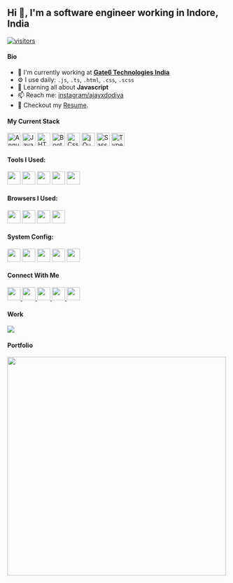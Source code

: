 

## Hi 👋, I'm a software engineer working in Indore, India

<p align="left">  
  
  <a href="https://github.com/ajayxdodiya/">
    <img src="https://komarev.com/ghpvc/?username=ajayxdodiya" alt="visitors" />
  </a>

</p>

#### Bio

- 🏢 I'm currently working at **[Gate6 Technologies India](https://gate6.com)**
- ⚙️ I use daily: `.js`, `.ts`, `.html`, `.css`, `.scss`
- 🌱 Learning all about **Javascript**
- 📫 Reach me: [instagram/ajayxdodiya](https://instagram.com/ajayxdodiya)
- 📝 Checkout my [Resume](https://ajaydodiya.com/resume.html).

#### My Current Stack

<img height="30" src="https://img.shields.io/badge/Angular-DD0031?style=for-the-badge&logo=angular&logoColor=white" alt="Angular"> <img height="30" src="https://img.shields.io/badge/JavaScript-323330?style=for-the-badge&logo=javascript&logoColor=fff" alt="JavaScript"> <img height="30" src="https://img.shields.io/badge/HTML5-E34F26?style=for-the-badge&logo=html5&logoColor=white" alt="HTML"> <img height="30" src="https://img.shields.io/badge/Bootstrap-563D7C?style=for-the-badge&logo=bootstrap&logoColor=white" alt="Bootstrap"> <img height="30" src="https://img.shields.io/badge/CSS3-1572B6?style=for-the-badge&logo=css3&logoColor=white" alt="Css"> <img height="30" src="https://img.shields.io/badge/jQuery-0769AD?style=for-the-badge&logo=jquery&logoColor=white" alt="jQuery"> <img height="30" src="https://img.shields.io/badge/Sass-CC6699?style=for-the-badge&logo=sass&logoColor=white" alt="Sass"> <img height="30" src="https://img.shields.io/badge/TypeScript-007ACC?style=for-the-badge&logo=typescript&logoColor=white" alt="TypeScript">

#### Tools I Used:
<p float="left">
<img height="30" src="https://img.shields.io/badge/VSCode-0078D4?style=for-the-badge&logo=visual%20studio%20code&logoColor=white" /> 
<img height="30" src="https://img.shields.io/badge/GIT-E44C30?style=for-the-badge&logo=git&logoColor=white" /> 
<img height="30" src="https://img.shields.io/badge/Photoshop-31A8FF?style=for-the-badge&logo=Adobe%20Photoshop&logoColor=white" /> 
<img height="30" src="https://img.shields.io/badge/Adobe%20XD-470137?style=for-the-badge&logo=Adobe%20XD&logoColor=white" /> 
<img height="30" src="https://img.shields.io/badge/sublime_text-%23575757.svg?&style=for-the-badge&logo=sublime-text&logoColor=fff" /> 
</p>


#### Browsers I Used:

<p float="left">
<img height="30" src="https://img.shields.io/badge/Chrome-4285F4?style=for-the-badge&logo=Google-chrome&logoColor=white" /> 
<img height="30" src="https://img.shields.io/badge/Brave-FF1B2D?style=for-the-badge&logo=Brave&logoColor=white" /> 
<img height="30" src="https://img.shields.io/badge/Firefox-FF7139?style=for-the-badge&logo=Firefox-Browser&logoColor=white" /> 
<img height="30" src="https://img.shields.io/badge/Opera-FF1B2D?style=for-the-badge&logo=Opera&logoColor=white" /> 
</p>

#### System Config:

<p float="left">
<img height="30" src="https://img.shields.io/badge/lenovo-E2231A?style=for-the-badge&logo=lenovo&logoColor=white" /> 
<img height="30" src="https://img.shields.io/badge/Windows-0078D6?style=for-the-badge&logo=windows&logoColor=white" /> 
<img height="30" src="https://img.shields.io/badge/Intel%20Core_i5_10th-0071C5?style=for-the-badge&logo=intel&logoColor=white" /> 
<img height="30" src="https://img.shields.io/badge/NVIDIA-Geforce_MX250-76B900?style=for-the-badge&logo=nvidia&logoColor=white" /> 
<img height="30" src="https://img.shields.io/badge/RAM-16GB-000000?style=for-the-badge&logoColor=white" /> 
</p>

#### Connect With Me
<p left="center">
    <a href="https://facebook.com/ajayxdodiya">
      <img src="https://img.shields.io/badge/Facebook-1877F2?style=for-the-badge&logo=facebook&logoColor=white" height=30>
    </a> 
    <a href="https://instagram.com/ajayxdodiya">
      <img src="https://img.shields.io/badge/Instagram-E4405F?style=for-the-badge&logo=instagram&logoColor=white" height=30>
    </a> 
    <a href="https://www.linkedin.com/in/ajayxdodiya">
      <img src="https://img.shields.io/badge/LinkedIn-0077B5?style=for-the-badge&logo=linkedin&logoColor=white" height=30>
    </a> 
    <a href="https://twitter.com/ajayxdodiya">
      <img src="https://img.shields.io/badge/Twitter-1DA1F2?style=for-the-badge&logo=twitter&logoColor=white" height=30>
    </a> 
    <a href="https://wa.me/919179535577">
      <img src="https://img.shields.io/badge/WhatsApp-25D366?style=for-the-badge&logo=whatsapp&logoColor=white" height=30>
    </a> 
</p>

#### Work
<p left="center">
<img src="https://cr-ss-service.azurewebsites.net/api/ScreenShot.png?widget=work-experience&username=ajayxdodiya&logos=true&branding=false">
</p>

#### Portfolio
<p left="center">
<img width="500" src="https://cr-ss-service.azurewebsites.net/api/ScreenShot?widget=portfolio&username=ajayxdodiya&logos=true&branding=false">
</p>

